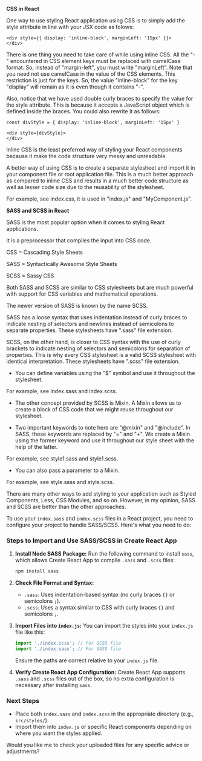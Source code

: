 **CSS in React**

One way to use styling React application using CSS is to simply add the style attribute in line with your JSX code as folows:

```
<div style={{ display: 'inline-block', marginLeft: '15px' }}>
</div>
```

There is one thing you need to take care of while using inline CSS. All the "-" encountered in CSS element keys must be replaced with camelCase format. So, instead of "margin-left", you must write "marginLeft". Note that you need not use camelCase in the value of the CSS elements. This restriction is just for the keys. So, the value "inline-block" for the key "display" will remain as it is even though it contains "-".

Also, notice that we have used double curly braces to specify the value for the style attribute. This is because it accepts a JavaScript object which is defined inside the braces. You could also rewrite it as follows:

```
const divStyle = { display: 'inline-block', marginLeft: '15px' }

<div style={divStyle}>
</div>
```

Inline CSS is the least preferred way of styling your React components because it make the code structure very messy and unreadable.

A better way of using CSS is to create a separate stylesheet and import it in your component file or root application file. This is a much better approach as compared to inline CSS and results in a much better code structure as well as lesser code size due to the reusability of the stylesheet.

For example, see index.css, it is used in "index.js" and "MyComponent.js".


**SASS and SCSS in React**

SASS is the most popular option when it comes to styling React applications.

It is a preprocessor that compiles the input into CSS code.

CSS = Cascading Style Sheets

SASS = Syntactically Awesome Style Sheets

SCSS = Sassy CSS

Both SASS and SCSS are similar to CSS stylesheets but are much powerful with support for CSS variables and mathematical operations.

The newer version of SASS is known by the name SCSS.

SASS has a loose syntax that uses indentation instead of curly braces to indicate nesting of selectors and newlines instead of semicolons to separate properties. These stylesheets have ".sass" file extension.

SCSS, on the other hand, is closer to CSS syntax with the use of curly brackets to indicate nesting of selectors and semicolons for separation of properties. This is why every CSS stylesheet is a valid SCSS stylesheet with identical interpretation. These stylesheets have ".scss" file extension.

* You can define variables using the "$" symbol and use it throughout the stylesheet.

For example, see index.sass and index.scss.

* The other concept provided by SCSS is Mixin. A Mixin allows us to create a block of CSS code that we might reuse throughout our stylesheet.

* Two important keywords to note here are "@mixin" and "@include". In SASS, these keywords are replaced by "=" and "+". We create a Mixin using the former keyword and use it throughout our style sheet with the help of the latter.

For example, see style1.sass and style1.scss.

* You can also pass a parameter to a Mixin.

For example, see style.sass and style.scss.

There are many other ways to add styling to your application such as Styled Components, Less, CSS Modules, and so on. However, in  my opinion, SASS and SCSS are better than the other approaches.

To use your `index.sass` and `index.scss` files in a React project, you need to configure your project to handle SASS/SCSS. Here's what you need to do:

### Steps to Import and Use SASS/SCSS in Create React App

1. **Install Node SASS Package:**
   Run the following command to install `sass`, which allows Create React App to compile `.sass` and `.scss` files:

   ```bash
   npm install sass
   ```

2. **Check File Format and Syntax:**
   - `.sass`: Uses indentation-based syntax (no curly braces `{}` or semicolons `;`).
   - `.scss`: Uses a syntax similar to CSS with curly braces `{}` and semicolons `;`.

3. **Import Files into `index.js`:**
   You can import the styles into your `index.js` file like this:
   ```javascript
   import './index.scss'; // For SCSS file
   import './index.sass'; // For SASS file
   ```

   Ensure the paths are correct relative to your `index.js` file.

4. **Verify Create React App Configuration:**
   Create React App supports `.sass` and `.scss` files out of the box, so no extra configuration is necessary after installing `sass`.

### Next Steps
- Place both `index.sass` and `index.scss` in the appropriate directory (e.g., `src/styles/`).
- Import them into `index.js` or specific React components depending on where you want the styles applied.

Would you like me to check your uploaded files for any specific advice or adjustments?